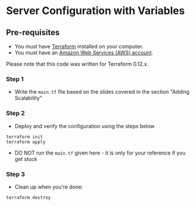 # Server Configuration with Variables

## Pre-requisites

* You must have [Terraform](https://www.terraform.io/) installed on your computer. 
* You must have an [Amazon Web Services (AWS) account](http://aws.amazon.com/).

Please note that this code was written for Terraform 0.12.x.

### Step 1

* Write the `main.tf` file based on the slides covered in the section "Adding Scalability"

### Step 2

* Deploy and verify the configuration using the steps below
```
terraform init
terraform apply
```

* DO NOT run the `main.tf` given here - it is only for your reference if you get stuck

### Step 3

* Clean up when you're done:

```
terraform destroy
```
